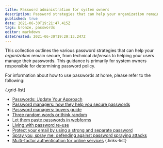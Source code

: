```yaml
---
title: Password administration for system owners
description: Password strategies that can help your organization remain secure.
published: true
date: 2021-06-30T19:21:47.415Z
tags: bronze, passwords
editor: markdown
dateCreated: 2021-06-30T19:20:13.247Z
---
```


This collection outlines the various password strategies that can help your *organization* remain secure, from technical *defenses* to helping your users manage their passwords. This guidance is primarily for system owners responsible for determining password policy.

For information about how to use passwords at home, please refer to the following:

{.grid-list}
- [Passwords: Update Your Approach](/bronze-training/passwords/updating-your-approach)
- [Password managers: how they help you secure passwords](/bronze-training/passwords/password-managers)
- [Password managers: buyers guide](/bronze-training/passwords/password-manager-buyers-guide)
- [Three random words or think random](/bronze-training/passwords/three-random-words-or-thinkrandom-0)
- [Let them paste passwords in webforms](/bronze-training/passwords/let-them-paste-passwords)
- [Living with password re-use](/bronze-training/passwords/living-password-re-use)
- [Protect your email by using a strong and separate password](/bronze-training/passwords/use-a-strong-and-separate-password-for-email)
- [Spray you, spray me: defending against password spraying attacks](/bronze-training/passwords/spray-you-spray-me-defending-against-password-spraying-attacks)
- [Multi-factor authentication for online services](/bronze-training/passwords/multi-factor-authentication-online-services)
{.links-list}
